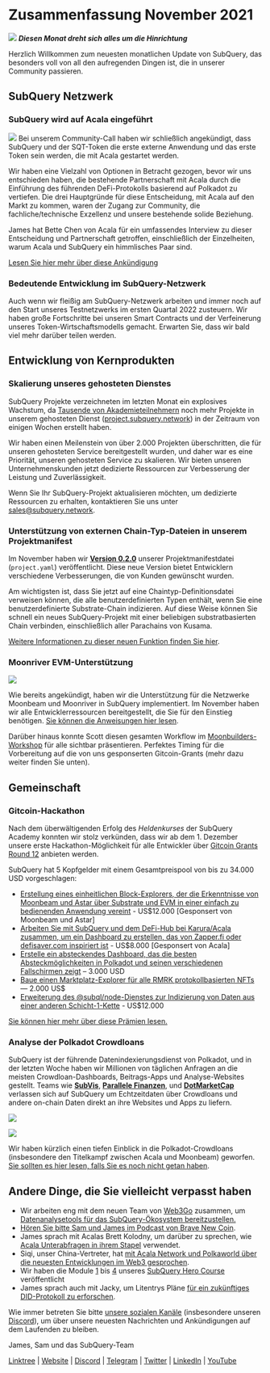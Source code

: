 # Zusammenfassung November 2021

![](https://miro.medium.com/max/1400/1*qzKzZnWY2ao3tiffwwugXQ.png) **_Diesen Monat dreht sich alles um die Hinrichtung_**

Herzlich Willkommen zum neuesten monatlichen Update von SubQuery, das besonders voll von all den aufregenden Dingen ist, die in unserer Community passieren.

## SubQuery Netzwerk

### SubQuery wird auf Acala eingeführt

![](https://miro.medium.com/max/600/0*SJ1TWt1sGwUWqvuI.gif) Bei unserem Community-Call haben wir schließlich angekündigt, dass SubQuery und der SQT-Token die erste externe Anwendung und das erste Token sein werden, die mit Acala gestartet werden.

Wir haben eine Vielzahl von Optionen in Betracht gezogen, bevor wir uns entschieden haben, die bestehende Partnerschaft mit Acala durch die Einführung des führenden DeFi-Protokolls basierend auf Polkadot zu vertiefen. Die drei Hauptgründe für diese Entscheidung, mit Acala auf den Markt zu kommen, waren der Zugang zur Community, die fachliche/technische Exzellenz und unsere bestehende solide Beziehung.

James hat Bette Chen von Acala für ein umfassendes Interview zu dieser Entscheidung und Partnerschaft getroffen, einschließlich der Einzelheiten, warum Acala und SubQuery ein himmlisches Paar sind.

[Lesen Sie hier mehr über diese Ankündigung](https://blog.subquery.network/blogs/20211125-subquery-network-acala.html)

### Bedeutende Entwicklung im SubQuery-Netzwerk

Auch wenn wir fleißig am SubQuery-Netzwerk arbeiten und immer noch auf den Start unseres Testnetzwerks im ersten Quartal 2022 zusteuern. Wir haben große Fortschritte bei unseren Smart Contracts und der Verfeinerung unseres Token-Wirtschaftsmodells gemacht. Erwarten Sie, dass wir bald viel mehr darüber teilen werden.

## Entwicklung von Kernprodukten

### Skalierung unseres gehosteten Dienstes

SubQuery Projekte verzeichneten im letzten Monat ein explosives Wachstum, da [Tausende von Akademieteilnehmern](https://blog.subquery.network/blogs/20211018-subquery-launches-the-subquery-academy.html) noch mehr Projekte in unserem gehosteten Dienst ([project.subquery.network](https://project.subquery.network/)) in der Zeitraum von einigen Wochen erstellt haben.

Wir haben einen Meilenstein von über 2.000 Projekten überschritten, die für unseren gehosteten Service bereitgestellt wurden, und daher war es eine Priorität, unseren gehosteten Service zu skalieren. Wir bieten unseren Unternehmenskunden jetzt dedizierte Ressourcen zur Verbesserung der Leistung und Zuverlässigkeit.

Wenn Sie Ihr SubQuery-Projekt aktualisieren möchten, um dedizierte Ressourcen zu erhalten, kontaktieren Sie uns unter [sales@subquery.network](mailto:sales@subquery.network).

### Unterstützung von externen Chain-Typ-Dateien in unserem Projektmanifest

Im November haben wir [**Version 0.2.0**](https://doc.subquery.network/create/manifest/) unserer Projektmanifestdatei (`project.yaml`) veröffentlicht. Diese neue Version bietet Entwicklern verschiedene Verbesserungen, die von Kunden gewünscht wurden.

Am wichtigsten ist, dass Sie jetzt auf eine Chaintyp-Definitionsdatei verweisen können, die alle benutzerdefinierten Typen enthält, wenn Sie eine benutzerdefinierte Substrate-Chain indizieren. Auf diese Weise können Sie schnell ein neues SubQuery-Projekt mit einer beliebigen substratbasierten Chain verbinden, einschließlich aller Parachains von Kusama.

[Weitere Informationen zu dieser neuen Funktion finden Sie hier](https://blog.subquery.network/blogs/20211105-november-technical-update.html#support-for-external-chain-type-files-in-project-manifest).

### Moonriver EVM-Unterstützung

![](https://miro.medium.com/max/600/0*B27QVtvcR6nXA9ff.gif)

Wie bereits angekündigt, haben wir die Unterstützung für die Netzwerke Moonbeam und Moonriver in SubQuery implementiert. Im November haben wir alle Entwicklerressourcen bereitgestellt, die Sie für den Einstieg benötigen. [Sie können die Anweisungen hier lesen](https://blog.subquery.network/blogs/20211105-november-technical-update.html#moonbeam-evm-support).

Darüber hinaus konnte Scott diesen gesamten Workflow im [Moonbuilders-Workshop](https://www.crowdcast.io/e/moonbuilders-ws/10) für alle sichtbar präsentieren. Perfektes Timing für die Vorbereitung auf die von uns gesponserten Gitcoin-Grants (mehr dazu weiter finden Sie unten).

## Gemeinschaft

### Gitcoin-Hackathon

Nach dem überwältigenden Erfolg des _Heldenkurses_ der SubQuery Academy konnten wir stolz verkünden, dass wir ab dem 1. Dezember unsere erste Hackathon-Möglichkeit für alle Entwickler über [Gitcoin Grants Round 12](https://gitcoin.co/hackathon/gr12/?org=subquery) anbieten werden.

SubQuery hat 5 Kopfgelder mit einem Gesamtpreispool von bis zu 34.000 USD vorgeschlagen:

- [Erstellung eines einheitlichen Block-Explorers, der die Erkenntnisse von Moonbeam und Astar über Substrate und EVM in einer einfach zu bedienenden Anwendung vereint](https://gitcoin.co/issue/subquery/grants/1) - US$12.000 [Gesponsert von Moonbeam und Astar]
- [Arbeiten Sie mit SubQuery und dem DeFi-Hub bei Karura/Acala zusammen, um ein Dashboard zu erstellen, das von Zapper.fi oder defisaver.com inspiriert ist](https://gitcoin.co/issue/subquery/grants/2) - US$8.000 [Gesponsert von Acala]
- [Erstelle ein absteckendes Dashboard, das die besten Absteckmöglichkeiten in Polkadot und seinen verschiedenen Fallschirmen zeigt](https://gitcoin.co/issue/subquery/grants/3) – 3.000 USD
- [Baue einen Marktplatz-Explorer für alle RMRK protokollbasierten NFTs](https://gitcoin.co/issue/subquery/grants/4) — 2.000 US$
- [Erweiterung des @subql/node-Dienstes zur Indizierung von Daten aus einer anderen Schicht-1-Kette](https://gitcoin.co/issue/subquery/grants/5) - US$12.000

[Sie können hier mehr über diese Prämien lesen.](https://blog.subquery.network/blogs/20211120-gitcoin12-hackathon.html)

### Analyse der Polkadot Crowdloans

SubQuery ist der führende Datenindexierungsdienst von Polkadot, und in der letzten Woche haben wir Millionen von täglichen Anfragen an die meisten Crowdloan-Dashboards, Beitrags-Apps und Analyse-Websites gestellt. Teams wie [**SubVis**](https://www.subvis.io/), [**Parallele Finanzen**](https://parallel.fi/), und [**DotMarketCap**](https://dotmarketcap.com/) verlassen sich auf SubQuery um Echtzeitdaten über Crowdloans und andere on-chain Daten direkt an ihre Websites und Apps zu liefern.

![](https://miro.medium.com/max/60/0*HfsoOwpat76ip6Jg?q=20)

![](https://miro.medium.com/max/700/0*HfsoOwpat76ip6Jg)

Wir haben kürzlich einen tiefen Einblick in die Polkadot-Crowdloans (insbesondere den Titelkampf zwischen Acala und Moonbeam) geworfen. [Sie sollten es hier lesen, falls Sie es noch nicht getan haben](https://blog.subquery.network/blogs/20211124-polkadot-crowdloans.html).

## Andere Dinge, die Sie vielleicht verpasst haben

- Wir arbeiten eng mit dem neuen Team von [Web3Go](https://www.web3go.xyz/) zusammen, um [Datenanalysetools für das SubQuery-Ökosystem bereitzustellen.](https://blog.subquery.network/customer_announcements/20211110-web3go.html)
- [Hören Sie bitte Sam und James im Podcast von Brave New Coin](https://bravenewcoin.com/insights/podcasts/subquery-connecting-the-dots-on-polkadot).
- James sprach mit Acalas Brett Kolodny, um darüber zu sprechen, wie [Acala Unterabfragen in ihrem Stapel](https://www.youtube.com/watch?v=Wbxwj8K67Lw) verwendet.
- Siqi, unser China-Vertreter, hat [mit Acala Network und Polkaworld über die neuesten Entwicklungen im Web3 gesprochen](https://www.huoxing24.com/live/24313016).
- Wir haben die Module [1](https://doc.subquery.network/academy/herocourse/module1/) bis [4](https://doc.subquery.network/academy/herocourse/module4/) unseres [SubQuery Hero Course](https://blog.subquery.network/blogs/20211018-subquery-launches-the-subquery-academy.html) veröffentlicht
- James sprach auch mit Jacky, um Litentrys Pläne [für ein zukünftiges DID-Protokoll zu erforschen](https://www.youtube.com/watch?v=Rqlpo9QIVyk).

Wie immer betreten Sie bitte [unsere sozialen Kanäle](https://linktr.ee/subquerynetwork) (insbesondere unseren [Discord](https://discord.com/invite/subquery)), um über unsere neuesten Nachrichten und Ankündigungen auf dem Laufenden zu bleiben.

James, Sam und das SubQuery-Team

[Linktree](https://linktr.ee/subquerynetwork) | [Website](https://subquery.network/) | [Discord](https://discord.com/invite/78zg8aBSMG) | [Telegram](https://t.me/subquerynetwork) | [Twitter](https://twitter.com/subquerynetwork) | [LinkedIn](https://www.linkedin.com/company/subquery) | [YouTube](https://www.youtube.com/channel/UCi1a6NUUjegcLHDFLr7CqLw)
